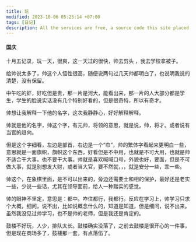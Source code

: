 ```yaml
---
title: 玩
modified: 2023-10-06 05:25:14 +07:00
tags: [日记]
description: All the services are free, a source code this site placed on github repository and intergration with netlify service, another service that you can use is github page for hosting your own static site.
---
```


####  国庆

十月五记录，玩一天，很爽，这一天过的很快，帅去剪头 ，我去学校拿被子。

给帅说太多了，帅这个人悟性很高，随便说两句过几天帅都明白了，也说明我说的清楚，没有保留。

中午吃的虾，好吃但是贵，那一片是河大，能看出来，那一片的人大部分都是学生，学生的脸说实话没有几个特别好看的，但是很奇特，所以有奇才。

帅想让我解释一下他的名字，这次我静静心，好好解释解释。

帅就是他的名字，帅这个字，有元帅，将领的意思，就是说，帅，将才。或者说有当官的趋向。

但是这个字细看，左边是部首，右边是一个“巾”，帅的繁体字看起来更明白一些，意思就是一面旗帜，旗帜这个东西，好看但是不中用，也就是不可大用，也就是帅不适合干大事。也不要干大事。帅就是喜欢喊喊口号，外貌也好，要面，但是不可做大事，就是别想发大财，或者当大官，要不然就，，，就是安分一些，乖一些。

帅这个，在象棋里面，是不可以出来的，旁边还需要士和相的保护，最好还是老实一些，少说一些话，尤其在领导面前，给人一种踏实的感觉。

帅的眼神不坚定，意思是：都中。咋住都行，我都行。反应在学习上，帅学习只求个大概，细问，说不出，比如说概念什么的，知道是知道，但是细问，说不出来。虽然我没见过帅学习，也不是帅的老师，但是我还是肯定的。

鼓楼不好玩，人少，排队太长。鼓楼确实没落了，之前去鼓楼是很开心的一件事，但是现在商场多了，鼓楼那一套，有点落伍了。











